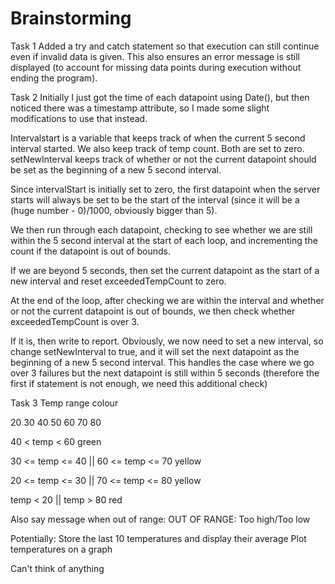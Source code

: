 # Brainstorming

Task 1
Added a try and catch statement so that execution can still continue even if invalid data is given. This also ensures an error message is still displayed (to account for missing data points during execution without ending the program).

Task 2
Initially I just got the time of each datapoint using Date(), but then noticed there was a timestamp attribute, so I made some slight modifications to use that instead.

Intervalstart is a variable that keeps track of when the current 5 second interval started. We also keep track of temp count. Both are set to zero. setNewInterval keeps track of whether or not the current datapoint should be set as the beginning of a new 5 second interval.

Since intervalStart is initially set to zero, the first datapoint when the server starts will always be set to be the start of the interval (since it will be a (huge number - 0)/1000, obviously bigger than 5).

We then run through each datapoint, checking to see whether we are still within the 5 second interval at the start of each loop, and incrementing the count if the datapoint is out of bounds.

If we are beyond 5 seconds, then set the current datapoint as the start of a new interval and reset exceededTempCount to zero.

At the end of the loop, after checking we are within the interval and whether or not the current datapoint is out of bounds, we then check whether exceededTempCount is over 3.

If it is, then write to report. Obviously, we now need to set a new interval, so change setNewInterval to true, and it will set the next datapoint as the beginning of a new 5 second interval. This handles the case where we go over 3 failures but the next datapoint is still within 5 seconds (therefore the first if statement is not enough, we need this additional check)

Task 3
Temp range colour

20 30 40 50 60 70 80

40 < temp < 60 green

30 <= temp <= 40 || 60 <= temp <= 70 yellow

20 <= temp <= 30 || 70 <= temp <= 80 yellow

temp < 20 || temp > 80 red

Also say message when out of range:
OUT OF RANGE: Too high/Too low

Potentially:
Store the last 10 temperatures and display their average
Plot temperatures on a graph

Can't think of anything
